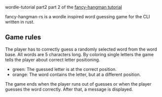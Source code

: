 wordle-tutorial part2
part 2 of the [fancy-hangman tutorial](https://www.tohuwabohu.io/2022/06/building-a-cli-wordle-game-in-rust-part-2/) 

fancy-hangman-rs is a wordle inspired word guessing game for the CLI written in rust.

## Game rules
The player has to correctly guess a randomly selected word from the word base. All words are 5 characters long. By coloring single letters the game tells the player about correct letter positioning.
* green: The guessed letter is at the correct position.
* orange: The word contains the letter, but at a different position.

The game ends when the player runs out of guesses or when the player guesses the word correctly. After that, a message is displayed. 
